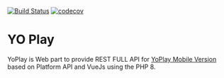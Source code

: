 [![Build Status](https://app.travis-ci.com/OussamaELAMRANI/yoPlayClub.svg?branch=master)](https://app.travis-ci.com/OussamaELAMRANI/yoPlayClub)
[![codecov](https://codecov.io/gh/OussamaELAMRANI/yoPlayClub/branch/master/graph/badge.svg?token=HG2ZYFWW7D)](https://codecov.io/gh/OussamaELAMRANI/yoPlayClub)

# YO Play
YoPlay is Web part to provide REST FULL API for [YoPlay Mobile Version](https://github.com/OussamaELAMRANI/YoPlayMobile) based on Platform API and VueJs using the PHP 8.
